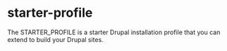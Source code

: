 starter-profile
===============

The STARTER_PROFILE is a starter Drupal installation profile that you can extend to build your Drupal sites.
